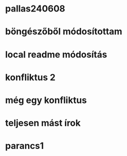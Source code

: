 # pallas240608
# böngészőből módosítottam
# local readme módosítás
# konfliktus 2
# még egy konfliktus
# teljesen mást írok
# parancs1